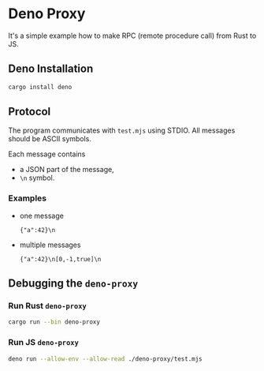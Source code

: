 # Deno Proxy

It's a simple example how to make RPC (remote procedure call) from Rust to JS.

## Deno Installation

```sh
cargo install deno
```

## Protocol

The program communicates with `test.mjs` using STDIO. All messages should be ASCII symbols.

Each message contains 

- a JSON part of the message,
- `\n` symbol.

### Examples

- one message 
  ```
  {"a":42}\n
  ```
- multiple messages
  ```
  {"a":42}\n[0,-1,true]\n
  ```

## Debugging the `deno-proxy`

### Run Rust `deno-proxy`

```sh
cargo run --bin deno-proxy
```

### Run JS `deno-proxy`

```sh
deno run --allow-env --allow-read ./deno-proxy/test.mjs
```
